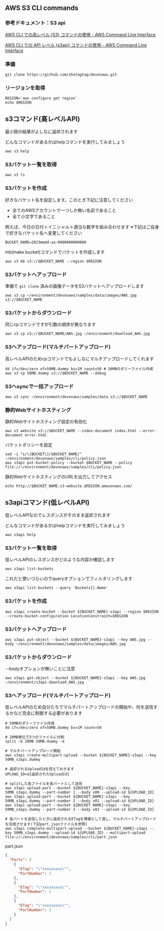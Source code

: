## AWS S3 CLI commands

### 参考ドキュメント：S3 api

[AWS CLI での高レベル (S3) コマンドの使用 - AWS Command Line Interface](https://docs.aws.amazon.com/ja_jp/cli/latest/userguide/cli-services-s3-commands.html)

[AWS CLI での API レベル (s3api) コマンドの使用 - AWS Command Line Interface](https://docs.aws.amazon.com/ja_jp/cli/latest/userguide/cli-services-s3-apicommands.html)

### 準備

```shell
git clone https://github.com/shotagtag/devonaws.git
```

### リージョンを取得

```shell
REGION=`aws configure get region`
echo $REGION
```

## s3コマンド(高レベルAPI)

最小限の結果がよしなに返却されます

どんなコマンドがあるかはhelpコマンドを実行してみましょう

```shell
aws s3 help
```

### S3バケット一覧を取得

```shell
aws s3 ls
```

### S3バケットを作成

好きなバケット名を設定します。このとき下記に注意してください

- 全てのAWSアカウントで一つしか無い名前であること
- 全て小文字であること

例えば、今日の日付＋イニシャル＋適当な数字を組み合わせます
※下記はご自身で好きなバケット名へ変更してください

```shell
BUCKET_NAME=2023mmdd-aa-0000000000000
```

mb(make bucket)コマンドでバケットを作成します

```shell
aws s3 mb s3://$BUCKET_NAME --region $REGION
```

### S3バケットへアップロード

準備で `git clone` 済みの画像データをS3バケットへアップロードします

```shell
aws s3 cp ~/environment/devonaws/samples/data/images/AWS.jpg s3://$BUCKET_NAME
```

### S3バケットからダウンロード

同じcpコマンドですが引数の順序が異なります

```shell
aws s3 cp s3://$BUCKET_NAME/AWS.jpg ~/environment/download_AWS.jpg
```

### S3へアップロード(マルチパートアップロード)

高レベルAPIのためcpコマンドでもよしなにマルチアップロードしてくれます

```shell
dd if=/dev/zero of=50MB.dummy bs=1M count=50 # 50MBのダミーファイル作成
aws s3 cp 50MB.dummy s3://$BUCKET_NAME --debug
```

### S3へsyncで一括アップロード

```shell
aws s3 sync ~/environment/devonaws/samples/data s3://$BUCKET_NAME
```

### 静的Webサイトホスティング

静的Webサイトホスティング設定の有効化

```shell
aws s3 website s3://$BUCKET_NAME --index-document index.html --error-document error.html
```

バケットポリシーを設定

```shell
sed -i "s/\[BUCKET\]/$BUCKET_NAME/" ~/environment/devonaws/samples/cli/policy.json 
aws s3api put-bucket-policy --bucket $BUCKET_NAME --policy file://~/environment/devonaws/samples/cli/policy.json 
```

静的WebサイトホスティングのURLを出力してアクセス

```shell
echo http://$BUCKET_NAME.s3-website.$REGION.amazonaws.com/
```

## s3apiコマンド(低レベルAPI)

低レベルAPIなのでレスポンスがそのまま返却されます

どんなコマンドがあるかはhelpコマンドを実行してみましょう

```shell
aws s3api help
```

### S3バケット一覧を取得

低レベルAPIのレスポンスがどのような内容か確認します

```shell
aws s3api list-buckets
```

これだと使いづらいのでqueryオプションでフィルタリングします

```shell
aws s3api list-buckets --query 'Buckets[].Name'
```

### S3バケットを作成

```shell
aws s3api create-bucket --bucket ${BUCKET_NAME}-s3api --region $REGION --create-bucket-configuration LocationConstraint=$REGION
```

### S3バケットへアップロード

```shell
aws s3api put-object --bucket ${BUCKET_NAME}-s3api --key AWS.jpg --body ~/environment/devonaws/samples/data/images/AWS.jpg
```

### S3バケットからダウンロード

--bodyオプションが無いことに注意

```shell
aws s3api get-object --bucket ${BUCKET_NAME}-s3api --key AWS.jpg ~/environment/s3api-download_AWS.jpg
```

### S3へアップロード(マルチパートアップロード)

低レベルAPIのため自分たちでマルチパートアップロードの開始や、何を送信するかなど完全に制御する必要があります

```shell
# 50MBのダミーファイル作成
dd if=/dev/zero of=50MB.dummy bs=1M count=50

# 20MB単位で3つのファイルに分割
split -b 20MB 50MB.dummy -d

# マルチパートアップロード開始
aws s3api create-multipart-upload --bucket ${BUCKET_NAME}-s3api --key 50MB_s3api.dummy

# 返却されるUploadIdを控えておきます
UPLOAD_ID=${返却されたUploadId}

# splitした各ファイルを各パートとして送信
aws s3api upload-part --bucket ${BUCKET_NAME}-s3api --key 50MB_s3api.dummy --part-number 1 --body x00 --upload-id ${UPLOAD_ID}
aws s3api upload-part --bucket ${BUCKET_NAME}-s3api --key 50MB_s3api.dummy --part-number 2 --body x01 --upload-id ${UPLOAD_ID}
aws s3api upload-part --bucket ${BUCKET_NAME}-s3api --key 50MB_s3api.dummy --part-number 3 --body x02 --upload-id ${UPLOAD_ID}

# 各パートを送信したときに返却されるETagを情報として渡し、マルチパートアップロードを完成させます(下記part.jsonファイルを参照)
aws s3api complete-multipart-upload --bucket ${BUCKET_NAME}-s3api --key 50MB_s3api.dummy --upload-id ${UPLOAD_ID} --multipart-upload file://~/environment/devonaws/samples/cli/part.json 
```

part.json

```json
{
  "Parts": [
    {
      "ETag": "\"xxxxxxxxx\"",
      "PartNumber": 1
    },
    {
      "ETag": "\"xxxxxxxxx\"",
      "PartNumber": 2
    },
    {
      "ETag": "\"xxxxxxxxx\"",
      "PartNumber": 3
    }
  ]
}
```
